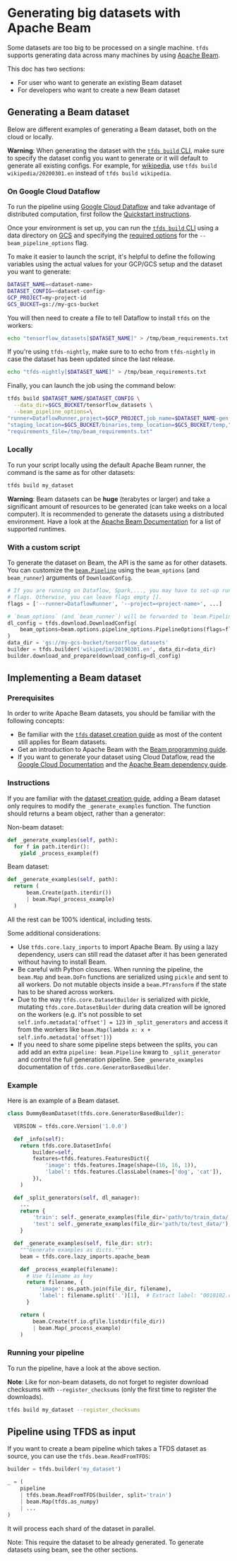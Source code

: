 # Generating big datasets with Apache Beam

Some datasets are too big to be processed on a single machine. `tfds` supports
generating data across many machines by using
[Apache Beam](https://beam.apache.org/).

This doc has two sections:

*   For user who want to generate an existing Beam dataset
*   For developers who want to create a new Beam dataset

## Generating a Beam dataset

Below are different examples of generating a Beam dataset, both on the cloud or
locally.

**Warning**: When generating the dataset with the
[`tfds build` CLI](https://www.tensorflow.org/datasets/cli#tfds_build_download_and_prepare_a_dataset),
make sure to specify the dataset config you want to generate or it will default
to generate all existing configs. For example, for
[wikipedia](https://www.tensorflow.org/datasets/catalog/wikipedia), use `tfds
build wikipedia/20200301.en` instead of `tfds build wikipedia`.

### On Google Cloud Dataflow

To run the pipeline using
[Google Cloud Dataflow](https://cloud.google.com/dataflow/) and take advantage
of distributed computation, first follow the
[Quickstart instructions](https://cloud.google.com/dataflow/docs/quickstarts/quickstart-python).

Once your environment is set up, you can run the
[`tfds build` CLI](https://www.tensorflow.org/datasets/cli#tfds_build_download_and_prepare_a_dataset)
using a data directory on [GCS](https://cloud.google.com/storage/) and
specifying the
[required options](https://cloud.google.com/dataflow/docs/guides/specifying-exec-params#configuring-pipelineoptions-for-execution-on-the-cloud-dataflow-service)
for the `--beam_pipeline_options` flag.

To make it easier to launch the script, it's helpful to define the following
variables using the actual values for your GCP/GCS setup and the dataset you
want to generate:

```sh
DATASET_NAME=<dataset-name>
DATASET_CONFIG=<dataset-config>
GCP_PROJECT=my-project-id
GCS_BUCKET=gs://my-gcs-bucket
```

You will then need to create a file to tell Dataflow to install `tfds` on the
workers:

```sh
echo "tensorflow_datasets[$DATASET_NAME]" > /tmp/beam_requirements.txt
```

If you're using `tfds-nightly`, make sure to to echo from `tfds-nightly` in case
the dataset has been updated since the last release.

```sh
echo "tfds-nightly[$DATASET_NAME]" > /tmp/beam_requirements.txt
```

Finally, you can launch the job using the command below:

```sh
tfds build $DATASET_NAME/$DATASET_CONFIG \
  --data_dir=$GCS_BUCKET/tensorflow_datasets \
  --beam_pipeline_options=\
"runner=DataflowRunner,project=$GCP_PROJECT,job_name=$DATASET_NAME-gen,"\
"staging_location=$GCS_BUCKET/binaries,temp_location=$GCS_BUCKET/temp,"\
"requirements_file=/tmp/beam_requirements.txt"
```

### Locally

To run your script locally using the default Apache Beam runner, the command is
the same as for other datasets:

```sh
tfds build my_dataset
```

**Warning**: Beam datasets can be **huge** (terabytes or larger) and take a
significant amount of resources to be generated (can take weeks on a local
computer). It is recommended to generate the datasets using a distributed
environment. Have a look at the
[Apache Beam Documentation](https://beam.apache.org/) for a list of supported
runtimes.

### With a custom script

To generate the dataset on Beam, the API is the same as for other datasets. You
can customize the
[`beam.Pipeline`](https://beam.apache.org/documentation/programming-guide/#creating-a-pipeline)
using the `beam_options` (and `beam_runner`) arguments of `DownloadConfig`.

```python
# If you are running on Dataflow, Spark,..., you may have to set-up runtime
# flags. Otherwise, you can leave flags empty [].
flags = ['--runner=DataflowRunner', '--project=<project-name>', ...]

# `beam_options` (and `beam_runner`) will be forwarded to `beam.Pipeline`
dl_config = tfds.download.DownloadConfig(
    beam_options=beam.options.pipeline_options.PipelineOptions(flags=flags)
)
data_dir = 'gs://my-gcs-bucket/tensorflow_datasets'
builder = tfds.builder('wikipedia/20190301.en', data_dir=data_dir)
builder.download_and_prepare(download_config=dl_config)
```

## Implementing a Beam dataset

### Prerequisites

In order to write Apache Beam datasets, you should be familiar with the
following concepts:

*   Be familiar with the
    [`tfds` dataset creation guide](https://github.com/tensorflow/datasets/blob/master/docs/add_dataset.md)
    as most of the content still applies for Beam datasets.
*   Get an introduction to Apache Beam with the
    [Beam programming guide](https://beam.apache.org/documentation/programming-guide/).
*   If you want to generate your dataset using Cloud Dataflow, read the
    [Google Cloud Documentation](https://cloud.google.com/dataflow/docs/quickstarts/quickstart-python)
    and the
    [Apache Beam dependency guide](https://beam.apache.org/documentation/sdks/python-pipeline-dependencies/).

### Instructions

If you are familiar with the
[dataset creation guide](https://github.com/tensorflow/datasets/blob/master/docs/add_dataset.md),
adding a Beam dataset only requires to modify the `_generate_examples` function.
The function should returns a beam object, rather than a generator:

Non-beam dataset:

```python
def _generate_examples(self, path):
  for f in path.iterdir():
    yield _process_example(f)
```

Beam dataset:

```python
def _generate_examples(self, path):
  return (
      beam.Create(path.iterdir())
      | beam.Map(_process_example)
  )
```

All the rest can be 100% identical, including tests.

Some additional considerations:

*   Use `tfds.core.lazy_imports` to import Apache Beam. By using a lazy
    dependency, users can still read the dataset after it has been generated
    without having to install Beam.
*   Be careful with Python closures. When running the pipeline, the `beam.Map`
    and `beam.DoFn` functions are serialized using `pickle` and sent to all
    workers. Do not mutable objects inside a `beam.PTransform` if the state has
    to be shared across workers.
*   Due to the way `tfds.core.DatasetBuilder` is serialized with pickle,
    mutating `tfds.core.DatasetBuilder` during data creation will be ignored on
    the workers (e.g. it's not possible to set `self.info.metadata['offset'] =
    123` in `_split_generators` and access it from the workers like
    `beam.Map(lambda x: x + self.info.metadata['offset'])`)
*   If you need to share some pipeline steps between the splits, you can add add
    an extra `pipeline: beam.Pipeline` kwarg to `_split_generator` and control
    the full generation pipeline. See `_generate_examples` documentation of
    `tfds.core.GeneratorBasedBuilder`.

### Example

Here is an example of a Beam dataset.

```python
class DummyBeamDataset(tfds.core.GeneratorBasedBuilder):

  VERSION = tfds.core.Version('1.0.0')

  def _info(self):
    return tfds.core.DatasetInfo(
        builder=self,
        features=tfds.features.FeaturesDict({
            'image': tfds.features.Image(shape=(16, 16, 1)),
            'label': tfds.features.ClassLabel(names=['dog', 'cat']),
        }),
    )

  def _split_generators(self, dl_manager):
    ...
    return {
        'train': self._generate_examples(file_dir='path/to/train_data/'),
        'test': self._generate_examples(file_dir='path/to/test_data/'),
    }

  def _generate_examples(self, file_dir: str):
    """Generate examples as dicts."""
    beam = tfds.core.lazy_imports.apache_beam

    def _process_example(filename):
      # Use filename as key
      return filename, {
          'image': os.path.join(file_dir, filename),
          'label': filename.split('.')[1],  # Extract label: "0010102.dog.jpeg"
      }

    return (
        beam.Create(tf.io.gfile.listdir(file_dir))
        | beam.Map(_process_example)
    )

```

### Running your pipeline

To run the pipeline, have a look at the above section.

**Note**: Like for non-beam datasets, do not forget to register download
checksums with `--register_checksums` (only the first time to register the
downloads).

```sh
tfds build my_dataset --register_checksums
```

## Pipeline using TFDS as input

If you want to create a beam pipeline which takes a TFDS dataset as source, you
can use the `tfds.beam.ReadFromTFDS`:

```python
builder = tfds.builder('my_dataset')

_ = (
    pipeline
    | tfds.beam.ReadFromTFDS(builder, split='train')
    | beam.Map(tfds.as_numpy)
    | ...
)
```

It will process each shard of the dataset in parallel.

Note: This require the dataset to be already generated. To generate datasets
using beam, see the other sections.
